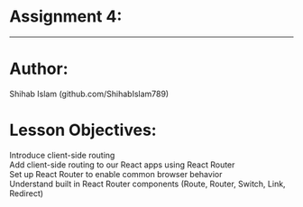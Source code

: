 
# Assignment 4:
- - - -

# Author:
 Shihab Islam (github.com/ShihabIslam789)


 # Lesson Objectives:
 <p>
Introduce client-side routing <br>
Add client-side routing to our React apps using React Router <br>
Set up React Router to enable common browser behavior <br>
Understand built in React Router components (Route, Router, Switch, Link, Redirect) <br>

</p>